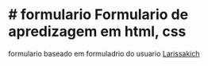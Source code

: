 <h1># formulario
Formulario de apredizagem em html, css </h1>
formulario baseado em formuladrio do usuario <a href="https://github.com/Larissakich">Larissakich</a>

